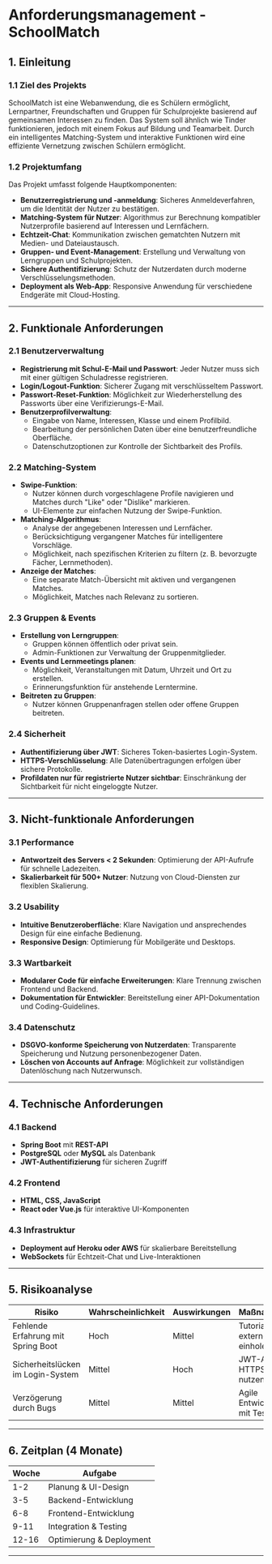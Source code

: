 # Anforderungsmanagement - SchoolMatch

## 1. Einleitung
### 1.1 Ziel des Projekts
SchoolMatch ist eine Webanwendung, die es Schülern ermöglicht, Lernpartner, Freundschaften und Gruppen für Schulprojekte basierend auf gemeinsamen Interessen zu finden. Das System soll ähnlich wie Tinder funktionieren, jedoch mit einem Fokus auf Bildung und Teamarbeit. Durch ein intelligentes Matching-System und interaktive Funktionen wird eine effiziente Vernetzung zwischen Schülern ermöglicht.

### 1.2 Projektumfang
Das Projekt umfasst folgende Hauptkomponenten:
- **Benutzerregistrierung und -anmeldung**: Sicheres Anmeldeverfahren, um die Identität der Nutzer zu bestätigen.
- **Matching-System für Nutzer**: Algorithmus zur Berechnung kompatibler Nutzerprofile basierend auf Interessen und Lernfächern.
- **Echtzeit-Chat**: Kommunikation zwischen gematchten Nutzern mit Medien- und Dateiaustausch.
- **Gruppen- und Event-Management**: Erstellung und Verwaltung von Lerngruppen und Schulprojekten.
- **Sichere Authentifizierung**: Schutz der Nutzerdaten durch moderne Verschlüsselungsmethoden.
- **Deployment als Web-App**: Responsive Anwendung für verschiedene Endgeräte mit Cloud-Hosting.

---
## 2. Funktionale Anforderungen

### 2.1 Benutzerverwaltung
- **Registrierung mit Schul-E-Mail und Passwort**: Jeder Nutzer muss sich mit einer gültigen Schuladresse registrieren.
- **Login/Logout-Funktion**: Sicherer Zugang mit verschlüsseltem Passwort.
- **Passwort-Reset-Funktion**: Möglichkeit zur Wiederherstellung des Passworts über eine Verifizierungs-E-Mail.
- **Benutzerprofilverwaltung**:
  - Eingabe von Name, Interessen, Klasse und einem Profilbild.
  - Bearbeitung der persönlichen Daten über eine benutzerfreundliche Oberfläche.
  - Datenschutzoptionen zur Kontrolle der Sichtbarkeit des Profils.

### 2.2 Matching-System
- **Swipe-Funktion**:
  - Nutzer können durch vorgeschlagene Profile navigieren und Matches durch "Like" oder "Dislike" markieren.
  - UI-Elemente zur einfachen Nutzung der Swipe-Funktion.
- **Matching-Algorithmus**:
  - Analyse der angegebenen Interessen und Lernfächer.
  - Berücksichtigung vergangener Matches für intelligentere Vorschläge.
  - Möglichkeit, nach spezifischen Kriterien zu filtern (z. B. bevorzugte Fächer, Lernmethoden).
- **Anzeige der Matches**:
  - Eine separate Match-Übersicht mit aktiven und vergangenen Matches.
  - Möglichkeit, Matches nach Relevanz zu sortieren.

### 2.3 Gruppen & Events
- **Erstellung von Lerngruppen**:
  - Gruppen können öffentlich oder privat sein.
  - Admin-Funktionen zur Verwaltung der Gruppenmitglieder.
- **Events und Lernmeetings planen**:
  - Möglichkeit, Veranstaltungen mit Datum, Uhrzeit und Ort zu erstellen.
  - Erinnerungsfunktion für anstehende Lerntermine.
- **Beitreten zu Gruppen**:
  - Nutzer können Gruppenanfragen stellen oder offene Gruppen beitreten.

### 2.4 Sicherheit
- **Authentifizierung über JWT**: Sicheres Token-basiertes Login-System.
- **HTTPS-Verschlüsselung**: Alle Datenübertragungen erfolgen über sichere Protokolle.
- **Profildaten nur für registrierte Nutzer sichtbar**: Einschränkung der Sichtbarkeit für nicht eingeloggte Nutzer.

---
## 3. Nicht-funktionale Anforderungen

### 3.1 Performance
- **Antwortzeit des Servers < 2 Sekunden**: Optimierung der API-Aufrufe für schnelle Ladezeiten.
- **Skalierbarkeit für 500+ Nutzer**: Nutzung von Cloud-Diensten zur flexiblen Skalierung.

### 3.2 Usability
- **Intuitive Benutzeroberfläche**: Klare Navigation und ansprechendes Design für eine einfache Bedienung.
- **Responsive Design**: Optimierung für Mobilgeräte und Desktops.

### 3.3 Wartbarkeit
- **Modularer Code für einfache Erweiterungen**: Klare Trennung zwischen Frontend und Backend.
- **Dokumentation für Entwickler**: Bereitstellung einer API-Dokumentation und Coding-Guidelines.

### 3.4 Datenschutz
- **DSGVO-konforme Speicherung von Nutzerdaten**: Transparente Speicherung und Nutzung personenbezogener Daten.
- **Löschen von Accounts auf Anfrage**: Möglichkeit zur vollständigen Datenlöschung nach Nutzerwunsch.

---
## 4. Technische Anforderungen

### 4.1 Backend
- **Spring Boot** mit **REST-API**
- **PostgreSQL** oder **MySQL** als Datenbank
- **JWT-Authentifizierung** für sicheren Zugriff

### 4.2 Frontend
- **HTML, CSS, JavaScript**
- **React oder Vue.js** für interaktive UI-Komponenten

### 4.3 Infrastruktur
- **Deployment auf Heroku oder AWS** für skalierbare Bereitstellung
- **WebSockets** für Echtzeit-Chat und Live-Interaktionen

---
## 5. Risikoanalyse
| Risiko                     | Wahrscheinlichkeit | Auswirkungen | Maßnahmen |
|----------------------------|-------------------|-------------|------------|
| Fehlende Erfahrung mit Spring Boot | Hoch | Mittel | Tutorials, externe Hilfe einholen |
| Sicherheitslücken im Login-System | Mittel | Hoch | JWT-Auth, HTTPS nutzen |
| Verzögerung durch Bugs | Mittel | Mittel | Agile Entwicklung mit Tests |

---
## 6. Zeitplan (4 Monate)
| Woche | Aufgabe |
|--------|---------|
| 1-2    | Planung & UI-Design |
| 3-5    | Backend-Entwicklung |
| 6-8    | Frontend-Entwicklung |
| 9-11   | Integration & Testing |
| 12-16  | Optimierung & Deployment |

---
